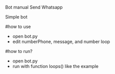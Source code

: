Bot manual Send Whatsapp 

Simple bot 

#how to use
- open bot.py 
- edit numberPhone, message, and number loop

#how to run?
- open bot.py
- run with function loops() like the example
